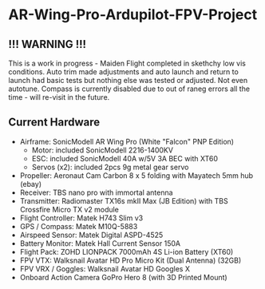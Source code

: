 # AR-Wing-Pro-Ardupilot-FPV-Project
## !!! WARNING !!!
This is a work in progress - Maiden Flight completed in skethchy low vis conditions. Auto trim made adjustments and auto launch and return to launch had basic tests but nothing else was tested or adjusted.  Not even autotune.
Compass is currently disabled due to out of raneg errors all the time - will re-visit in the future.
## Current Hardware
- Airframe:             SonicModell AR Wing Pro (White "Falcon" PNP Edition)
  - Motor:                included SonicModell 2216-1400KV
  - ESC:                  included SonicModell 40A w/5V 3A BEC with XT60
  - Servos (x2):          included 2pcs 9g metal gear servo
- Propeller:            Aeronaut Cam Carbon 8 x 5 folding with Mayatech 5mm hub (ebay)
- Receiver:             TBS nano pro with immortal antenna
- Transmitter:          Radiomaster TX16s mkII Max (JB Edition) with TBS Crossfire Micro TX v2 module
- Flight Controller:    Matek H743 Slim v3
- GPS / Compass:        Matek M10Q-5883
- Airspeed Sensor:      Matek Digital ASPD-4525
- Battery Monitor:      Matek Hall Current Sensor 150A
- Flight Pack:          ZOHD LIONPACK 7000mAh 4S Li-ion Battery (XT60)
- FPV VTX:              Walksnail Avatar HD Pro Micro Kit (Dual Antenna) (32GB)
- FPV VRX / Goggles:    Walksnail Avatar HD Googles X
- Onboard Action Camera GoPro Hero 8 (with 3D Printed Mount)
